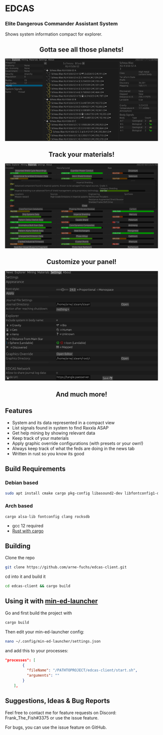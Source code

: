# EDCAS
### Elite Dangerous Commander Assistant System

Shows system information compact for explorer.

<div style="text-align: center;"><h2>Gotta see all those planets!</h2></div>

![Screenshot of explorer panel](graphics/screenshots/explorer-screenshot.jpg "Explorer Panel")

<div style="text-align: center;"><h2>Track your materials!</h2></div>

![Screenshot of materials panel](graphics/screenshots/materials-screenshot.jpg "Materials Panel")

<div style="text-align: center;"><h2>Customize your panel!</h2></div>

![Screenshot of settings panel](graphics/screenshots/settings-screenshot.jpg "Settings Panel")

<div style="text-align: center;"><h2>And much more!</h2></div>

## Features

* System and its data represented in a compact view
* List signals found in system to find Raxxla ASAP
* Get help mining by showing relevant data
* Keep track of your materials
* Apply graphic override configurations (with presets or your own!)
* Always keep track of what the feds are doing in the news tab
* Written in rust so you know its good

## Build Requirements


### Debian based
```bash
sudo apt install cmake cargo pkg-config libasound2-dev libfontconfig1-dev libclang-dev libssl git
```
### Arch based
``` 
cargo alsa-lib fontconfig clang rocksdb
```

* gcc 12 required
* <a href=https://www.rust-lang.org/tools/install >Rust with cargo</a>


## Building

Clone the repo

```bash
git clone https://github.com/arne-fuchs/edcas-client.git
```

cd into it and build it

```bash
cd edcas-client && cargo build
```

## Using it with <a href=https://github.com/rfvgyhn/min-ed-launcher>min-ed-launcher</a>

Go and first build the project with
```bash
cargo build
```

Then edit your min-ed-launcher config:

```bash
nano ~/.config/min-ed-launcher/settings.json
```

and add this to your processes:

```json
"processes": [
        {
          "fileName": "/PATHTOPROJECT/edcas-client/start.sh",
          "arguments": ""
        }
    ],
```


## Suggestions, Ideas & Bug Reports
Feel free to contact me for feature requests on Discord: Frank_The_Fish#3375 or use the issue feature.

For bugs, you can use the issue feature on GitHub.

